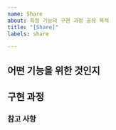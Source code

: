 ```yaml
---
name: Share
about: 특정 기능의 구현 과정 공유 목적
title: "[Share]"
labels: share

---
```


## 어떤 기능을 위한 것인지
>

## 구현 과정
>

### 참고 사항
